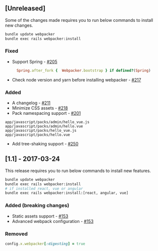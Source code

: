 ## [Unreleased]
Some of the changes made requires you to run below commands to install new changes.

```bash
bundle update webpacker
bundle exec rails webpacker:install
```

### Fixed
- Support Spring - [#205](https://github.com/rails/webpacker/issues/205)

  ```ruby
    Spring.after_fork {  Webpacker.bootstrap } if defined?(Spring)
  ```
- Check node version and yarn before installing webpacker - [#217](https://github.com/rails/webpacker/issues/217)

### Added
- A changelog - [#211](https://github.com/rails/webpacker/issues/211)
- Minimize CSS assets - [#218](https://github.com/rails/webpacker/issues/218)
- Pack namespacing support - [#201](https://github.com/rails/webpacker/pull/201)

```
app/javascript/packs/admin/hello_vue.js
app/javascript/packs/admin/hello.vue
app/javascript/packs/hello_vue.js
app/javascript/packs/hello.vue
```
- Add tree-shaking support - [#250](https://github.com/rails/webpacker/pull/250)

## [1.1] - 2017-03-24

This release requires you to run below commands to install new features.

```bash
bundle update webpacker
bundle exec rails webpacker:install
# if installed react, vue or angular
bundle exec rails webpacker:install:[react, angular, vue]
```

### Added (breaking changes)
- Static assets support - [#153](https://github.com/rails/webpacker/pull/153)
- Advanced webpack configuration - [#153](https://github.com/rails/webpacker/pull/153)

### Removed

```rb
config.x.webpacker[:digesting] = true
```

